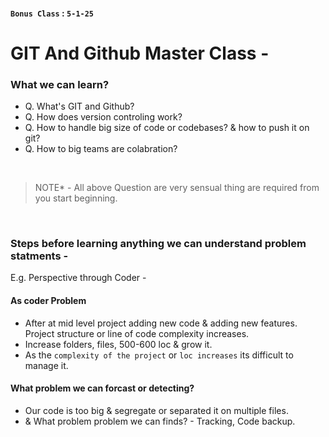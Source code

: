 
#### `Bonus Class` : `5-1-25`

# GIT And Github Master Class -

### What we can learn?
- Q. What's GIT and Github?
- Q. How does version controling work?
- Q. How to handle big size of code or codebases? & how to push it on git?
- Q. How to big teams are colabration?
<br>

> NOTE* - All above Question are very sensual thing are required from you start beginning.
<br>

### Steps before learning anything we can understand problem statments -

E.g. Perspective through Coder -
#### As coder Problem 
- After at mid level project adding new code & adding new features. Project structure or line of code complexity increases.
- Increase folders, files, 500-600 loc & grow it.
- As the `complexity of the project` or `loc increases` its difficult to manage it.

#### What problem we can forcast or detecting?
- Our code is too big & segregate or separated it on multiple files.
- & What problem problem we can finds? - Tracking, Code backup.
